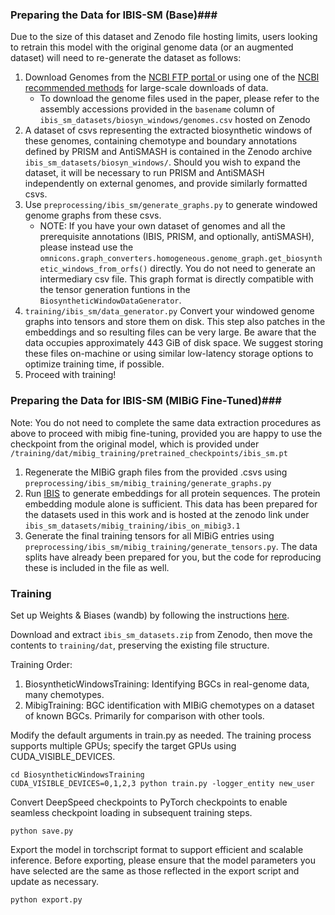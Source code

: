 

### Preparing the Data for IBIS-SM (Base)###
Due to the size of this dataset and Zenodo file hosting limits, users looking to retrain this model with the original genome data (or an augmented dataset) will need to re-generate the dataset as follows:
1. Download Genomes from the [NCBI FTP portal ](https://ftp.ncbi.nlm.nih.gov/) or using one of the [NCBI recommended methods](https://www.ncbi.nlm.nih.gov/guide/howto/dwn-records/) for large-scale downloads of data.
   - To download the genome files used in the paper, please refer to the assembly accessions provided in the `basename` column of `ibis_sm_datasets/biosyn_windows/genomes.csv` hosted on Zenodo
2.  A dataset of csvs representing the extracted biosynthetic windows of these genomes, containing chemotype and boundary annotations defined by PRISM and AntiSMASH is contained in the Zenodo archive `ibis_sm_datasets/biosyn_windows/`. Should you wish to expand the dataset, it will be necessary to run PRISM and AntiSMASH independently on external genomes, and provide similarly formatted csvs. 
3.  Use `preprocessing/ibis_sm/generate_graphs.py` to generate windowed genome graphs from these csvs.
    - NOTE: If you have your own dataset of genomes and all the prerequisite annotations (IBIS, PRISM, and optionally, antiSMASH), please instead use the `omnicons.graph_converters.homogeneous.genome_graph.get_biosynthetic_windows_from_orfs()` directly. You do not need to generate an intermediary csv file. This graph format is directly compatible with the tensor generation funtions in the `BiosyntheticWindowDataGenerator`.
4.  `training/ibis_sm/data_generator.py` Convert your windowed genome graphs into tensors and store them on disk. This step also patches in the embeddings and so resulting files can be very large. Be aware that the data occupies approximately 443 GiB of disk space. We suggest storing these files on-machine or using similar low-latency storage options to optimize training time, if possible.
5.  Proceed with training!

### Preparing the Data for IBIS-SM (MIBiG Fine-Tuned)###

Note: You do not need to complete the same data extraction procedures as above to proceed with mibig fine-tuning, provided you are happy to use the checkpoint from the original model, which is provided under `/training/dat/mibig_training/pretrained_checkpoints/ibis_sm.pt`
1. Regenerate the MIBiG graph files from the provided .csvs using `preprocessing/ibis_sm/mibig_training/generate_graphs.py`
2. Run [IBIS](https://github.com/magarveylab/ibis-publication/tree/main) to generate embeddings for all protein sequences. The protein embedding module alone is sufficient. This data has been prepared for the datasets used in this work and is hosted at the zenodo link under `ibis_sm_datasets/mibig_training/ibis_on_mibig3.1`
3. Generate the final training tensors for all MIBiG entries using `preprocessing/ibis_sm/mibig_training/generate_tensors.py`. The data splits have already been prepared for you, but the code for reproducing these is included in the file as well. 

### Training 

Set up Weights & Biases (wandb) by following the instructions [here](https://docs.wandb.ai/quickstart/).


Download and extract `ibis_sm_datasets.zip` from Zenodo, then move the contents to `training/dat`, preserving the existing file structure.

Training Order:
1. BiosyntheticWindowsTraining: Identifying BGCs in real-genome data, many chemotypes.
2. MibigTraining: BGC identification with MIBiG chemotypes on a dataset of known BGCs. Primarily for comparison with other tools.

Modify the default arguments in train.py as needed. The training process supports multiple GPUs; specify the target GPUs using CUDA_VISIBLE_DEVICES.
```
cd BiosyntheticWindowsTraining
CUDA_VISIBLE_DEVICES=0,1,2,3 python train.py -logger_entity new_user
```
Convert DeepSpeed checkpoints to PyTorch checkpoints to enable seamless checkpoint loading in subsequent training steps.
```
python save.py
```

Export the model in torchscript format to support efficient and scalable inference. Before exporting, please ensure that the model parameters you have selected are the same as those reflected in the export script and update as necessary.
```
python export.py
```



